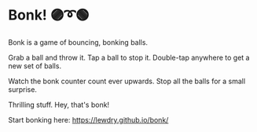 # Bonk! 🟣➰🟢
Bonk is a game of bouncing, bonking balls.

Grab a ball and throw it. Tap a ball to stop it. Double-tap anywhere to get a new set of balls.

Watch the bonk counter count ever upwards. Stop all the balls for a small surprise. 

Thrilling stuff. Hey, that's bonk!

Start bonking here: https://lewdry.github.io/bonk/
